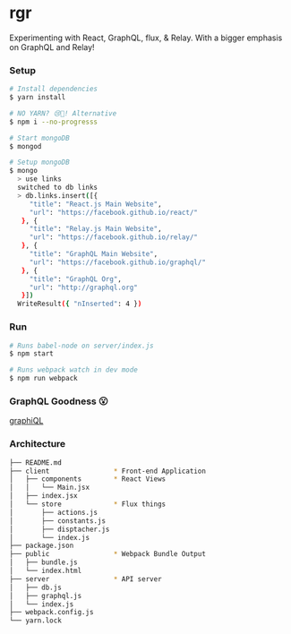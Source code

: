 # rgr

Experimenting with React, GraphQL, flux, &amp; Relay. With a bigger emphasis on GraphQL and Relay!

### Setup
```sh
# Install dependencies
$ yarn install

# NO YARN? 😢🐼! Alternative
$ npm i --no-progresss

# Start mongoDB
$ mongod

# Setup mongoDB
$ mongo
  > use links
  switched to db links
  > db.links.insert([{
     "title": "React.js Main Website",
     "url": "https://facebook.github.io/react/"
   }, {
     "title": "Relay.js Main Website",
     "url": "https://facebook.github.io/relay/"
   }, {
     "title": "GraphQL Main Website",
     "url": "https://facebook.github.io/graphql/"
   }, {
     "title": "GraphQL Org",
     "url": "http://graphql.org"
   }])
  WriteResult({ "nInserted": 4 })
```

### Run
```sh
# Runs babel-node on server/index.js
$ npm start

# Runs webpack watch in dev mode
$ npm run webpack
```
### GraphQL Goodness 😮
[graphiQL](http://localhost:3000/graphql)

### Architecture
```sh
├── README.md
├── client                * Front-end Application
│   ├── components        * React Views
│   │   └── Main.jsx
│   ├── index.jsx
│   └── store             * Flux things
│       ├── actions.js
│       ├── constants.js
│       ├── disptacher.js
│       └── index.js
├── package.json
├── public                * Webpack Bundle Output
│   ├── bundle.js
│   └── index.html
├── server                * API server
│   ├── db.js
│   ├── graphql.js
│   └── index.js
├── webpack.config.js
└── yarn.lock
```
